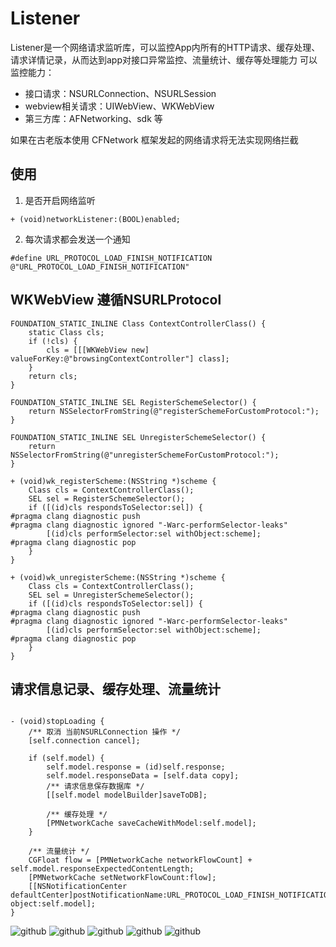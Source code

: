 # Listener

Listener是一个网络请求监听库，可以监控App内所有的HTTP请求、缓存处理、请求详情记录，从而达到app对接口异常监控、流量统计、缓存等处理能力
可以监控能力：
* 接口请求：NSURLConnection、NSURLSession
* webview相关请求：UIWebView、WKWebView
* 第三方库：AFNetworking、sdk 等

如果在古老版本使用 CFNetwork 框架发起的网络请求将无法实现网络拦截

## 使用
1. 是否开启网络监听
```
+ (void)networkListener:(BOOL)enabled;
```
2. 每次请求都会发送一个通知
```
#define URL_PROTOCOL_LOAD_FINISH_NOTIFICATION    @"URL_PROTOCOL_LOAD_FINISH_NOTIFICATION"
```

## WKWebView 遵循NSURLProtocol
```
FOUNDATION_STATIC_INLINE Class ContextControllerClass() {
    static Class cls;
    if (!cls) {
        cls = [[[WKWebView new] valueForKey:@"browsingContextController"] class];
    }
    return cls;
}

FOUNDATION_STATIC_INLINE SEL RegisterSchemeSelector() {
    return NSSelectorFromString(@"registerSchemeForCustomProtocol:");
}

FOUNDATION_STATIC_INLINE SEL UnregisterSchemeSelector() {
    return NSSelectorFromString(@"unregisterSchemeForCustomProtocol:");
}

+ (void)wk_registerScheme:(NSString *)scheme {
    Class cls = ContextControllerClass();
    SEL sel = RegisterSchemeSelector();
    if ([(id)cls respondsToSelector:sel]) {
#pragma clang diagnostic push
#pragma clang diagnostic ignored "-Warc-performSelector-leaks"
        [(id)cls performSelector:sel withObject:scheme];
#pragma clang diagnostic pop
    }
}

+ (void)wk_unregisterScheme:(NSString *)scheme {
    Class cls = ContextControllerClass();
    SEL sel = UnregisterSchemeSelector();
    if ([(id)cls respondsToSelector:sel]) {
#pragma clang diagnostic push
#pragma clang diagnostic ignored "-Warc-performSelector-leaks"
        [(id)cls performSelector:sel withObject:scheme];
#pragma clang diagnostic pop
    }
}
```

## 请求信息记录、缓存处理、流量统计
```

- (void)stopLoading {
    /** 取消 当前NSURLConnection 操作 */
    [self.connection cancel];
    
    if (self.model) {
        self.model.response = (id)self.response;
        self.model.responseData = [self.data copy];
        /** 请求信息保存数据库 */
        [[self.model modelBuilder]saveToDB];
        
        /** 缓存处理 */
        [PMNetworkCache saveCacheWithModel:self.model];
    }
    
    /** 流量统计 */
    CGFloat flow = [PMNetworkCache networkFlowCount] + self.model.responseExpectedContentLength;
    [PMNetworkCache setNetworkFlowCount:flow];
    [[NSNotificationCenter defaultCenter]postNotificationName:URL_PROTOCOL_LOAD_FINISH_NOTIFICATION object:self.model];
}
```

![github](https://github.com/yellowzhou/NetworkListener/blob/master/image/home.png "github")
![github](https://github.com/yellowzhou/NetworkListener/blob/master/image/info.png "github")
![github](https://github.com/yellowzhou/NetworkListener/blob/master/image/webview.png "github")
![github](https://github.com/yellowzhou/NetworkListener/blob/master/image/db.png "github")
![github](https://github.com/yellowzhou/NetworkListener/blob/master/image/test.png "github")


